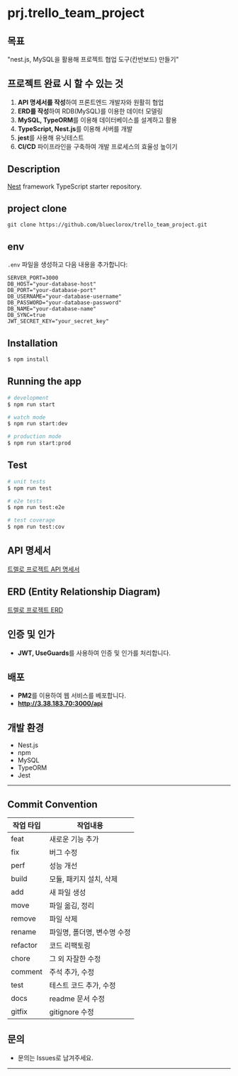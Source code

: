 # prj.trello_team_project

## 목표

"nest.js, MySQL을 활용해 프로젝트 협업 도구(칸반보드) 만들기"


## 프로젝트 완료 시 할 수 있는 것

1. **API 명세서를 작성**하여 프론트엔드 개발자와 원활히 협업
2. **ERD를 작성**하여 RDB(MySQL)를 이용한 데이터 모델링
3. **MySQL, TypeORM**를 이용해 데이터베이스를 설계하고 활용
4. **TypeScript, Nest.js**를 이용해 서버를 개발
4. **jest**를 사용해 유닛테스트
5. **CI/CD** 파이프라인을 구축하여 개발 프로세스의 효율성 높이기

## Description

[Nest](https://github.com/nestjs/nest) framework TypeScript starter repository.


## project clone

```
git clone https://github.com/blueclorox/trello_team_project.git
```

## env

`.env` 파일을 생성하고 다음 내용을 추가합니다:

```env
SERVER_PORT=3000
DB_HOST="your-database-host"
DB_PORT="your-database-port"
DB_USERNAME="your-database-username"
DB_PASSWORD="your-database-password"
DB_NAME="your-database-name"
DB_SYNC=true
JWT_SECRET_KEY="your_secret_key"
```

## Installation

```bash
$ npm install
```

## Running the app

```bash
# development
$ npm run start

# watch mode
$ npm run start:dev

# production mode
$ npm run start:prod
```

## Test

```bash
# unit tests
$ npm run test

# e2e tests
$ npm run test:e2e

# test coverage
$ npm run test:cov
```

## API 명세서

[트렐로 프로젝트 API 명세서](https://www.notion.so/teamsparta/67e8cd7ccada44d597d2b8fdd5a7fb38?v=de0b404e0f0447a280d24d2d50a0006a&pvs=4)

## ERD (Entity Relationship Diagram)

[트렐로 프로젝트 ERD](https://drawsql.app/teams/les-team-1/diagrams/easy)

## 인증 및 인가

- **JWT, UseGuards**를 사용하여 인증 및 인가를 처리합니다.

## 배포

- **PM2**를 이용하여 웹 서비스를 베포합니다.
- **http://3.38.183.70:3000/api**


## 개발 환경

- Nest.js
- npm
- MySQL
- TypeORM
- Jest

---------------------------

## Commit Convention

| 작업 타입 | 작업내용                    |
| --------- | --------------------------- |
| feat      | 새로운 기능 추가            |
| fix       | 버그 수정                   |
| perf      | 성능 개선                   |
| build     | 모듈, 패키지 설치, 삭제     |
| add       | 새 파일 생성                |
| move      | 파일 옮김, 정리             |
| remove    | 파일 삭제                   |
| rename    | 파일명, 폴더명, 변수명 수정 |
| refactor  | 코드 리팩토링               |
| chore     | 그 외 자잘한 수정           |
| comment   | 주석 추가, 수정             |
| test      | 테스트 코드 추가, 수정      |
| docs      | readme 문서 수정            |
| gitfix    | gitignore 수정              |

## 문의

- 문의는 Issues로 남겨주세요.

---------------------------
